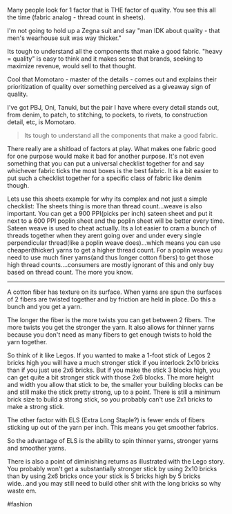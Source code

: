 Many people look for 1 factor that is THE factor of quality. You see this all the time (fabric analog - thread count in sheets).

I'm not going to hold up a Zegna suit and say "man IDK about quality - that men's wearhouse suit was way thicker."

Its tough to understand all the components that make a good fabric. "heavy = quality" is easy to think and it makes sense that brands, seeking to maximize revenue, would sell to that thought.

Cool that Momotaro - master of the details - comes out and explains their prioritization of quality over something perceived as a giveaway sign of quality.

I've got PBJ, Oni, Tanuki, but the pair I have where every detail stands out, from denim, to patch, to stitching, to pockets, to rivets, to construction detail, etc, is Momotaro.

> Its tough to understand all the components that make a good fabric.

There really are a shitload of factors at play. What makes one fabric good for one purpose would make it bad for another purpose. It's not even something that you can put a universal checklist together for and say whichever fabric ticks the most boxes is the best fabric. It is a bit easier to put such a checklist together for a specific class of fabric like denim though.

Lets use this sheets example for why its complex and not just a simple checklist: The sheets thing is more than thread count...weave is also important. You can get a 900 PPI(picks per inch) sateen sheet and put it next to a 600 PPI poplin sheet and the poplin sheet will be better every time. Sateen weave is used to cheat actually. Its a lot easier to cram a bunch of threads together when they arent going over and under every single perpendicular thread(like a poplin weave does)...which means you can use cheaper(thicker) yarns to get a higher thread count. For a poplin weave you need to use much finer yarns(and thus longer cotton fibers) to get those high thread counts....consumers are mostly ignorant of this and only buy based on thread count. The more you know.

----

A cotton fiber has texture on its surface. When yarns are spun the surfaces of 2 fibers are twisted together and by friction are held in place. Do this a bunch and you get a yarn.

The longer the fiber is the more twists you can get between 2 fibers. The more twists you get the stronger the yarn. It also allows for thinner yarns because you don't need as many fibers to get enough twists to hold the yarn together.

So think of it like Legos. If you wanted to make a 1-foot stick of Legos 2 bricks high you will have a much stronger stick if you interlock 2x10 bricks than if you just use 2x6 bricks. But if you make the stick 3 blocks high, you can get quite a bit stronger stick with those 2x6 blocks. The more height and width you allow that stick to be, the smaller your building blocks can be and still make the stick pretty strong, up to a point. There is still a minimum brick size to build a strong stick, so you probably can't use 2x1 bricks to make a strong stick.

The other factor with ELS (Extra Long Staple?) is fewer ends of fibers sticking up out of the yarn per inch. This means you get smoother fabrics.

So the advantage of ELS is the ability to spin thinner yarns, stronger yarns and smoother yarns.

There is also a point of diminishing returns as illustrated with the Lego story. You probably won't get a substantially stronger stick by using 2x10 bricks than by using 2x6 bricks once your stick is 5 bricks high by 5 bricks wide...and you may still need to build other shit with the long bricks so why waste em.


#fashion 